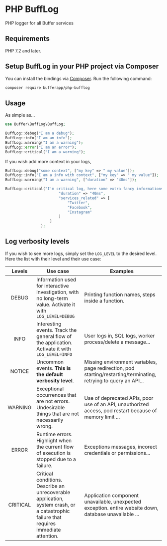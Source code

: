 # PHP BuffLog

PHP logger for all Buffer services


## Requirements

PHP 7.2 and later.

## Setup BuffLog in your PHP project via Composer

You can install the bindings via [Composer](http://getcomposer.org/). Run the following command:

```bash
composer require bufferapp/php-bufflog
```

## Usage
As simple as...

```php
use Buffer\BuffLog\BuffLog;

BuffLog::debug("I am a debug");
BuffLog::info("I am an info");
BuffLog::warning("I am a warning");
BuffLog::error("I am an error");
BuffLog::critical("I am a warning");
```

If you wish add more context in your logs, 
```php
BuffLog::debug("some context", ["my key" => " my value"]);
BuffLog::info("I am a info with context", ["my key" => " my value"]);
BuffLog::warning("I am a warning", ["duration" => "40ms"]);

BuffLog::critical("I'm critical log, here some extra fancy informations", [
                        "duration" => "40ms",
                        "services_related" => [
                            "Twitter",
                            "Facebook",
                            "Instagram"
                        ]
                    ]
                );
```

## Log verbosity levels

If you wish to see more logs, simply set the `LOG_LEVEL` to the desired level. Here the list with their level and their use case:

| Levels  | Use case  | Examples  |
|:-:|---|---|
| DEBUG  | Information used for interactive investigation, with no long-term value. Activate it with `LOG_LEVEL=DEBUG`| Printing function names, steps inside a function. |
| INFO | Interesting events. Track the general flow of the application.  Activate it with `LOG_LEVEL=INFO`| User logs in, SQL logs, worker process/delete a message... |
| NOTICE | Uncommon events. **This is the default verbosity level**. |  Missing environment variables, page redirection, pod starting/restarting/terminating, retrying to query an API... |
| WARNING | Exceptional occurrences that are not errors. Undesirable things that are not necessarily wrong. | Use of deprecated APIs,  poor use of an API, unauthorized access, pod restart because of memory limit ... |
| ERROR | Runtime errors. Highlight when the current flow of execution is stopped due to a failure. | Exceptions messages, incorect credentials or permissions...  |
| CRITICAL  | Critical conditions. Describe an unrecoverable application, system crash, or a catastrophic failure that requires immediate attention.  | Application component unavailable, unexpected exception. entire website down, database unavailable ...|

